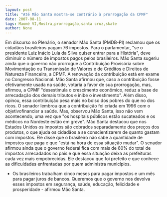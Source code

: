 ```yaml
---
layout: post
title: "Até Mão Santa mostra-se contrário à prorrogação da CPMF"
date: 2007-08-11
tags: Maomé VI,Mostra,prorrogação,santa cruz,skate
author: None
---
```

Em discurso no Plen&aacute;rio, o senador M&atilde;o Santa (PMDB-PI) reclamou que os cidad&atilde;os brasileiros pagam 76 impostos. Para o parlamentar, &quot;se o presidente Luiz In&aacute;cio Lula da Silva quiser entrar para a Hist&oacute;ria&quot;, deve diminuir o n&uacute;mero de impostos pagos pelos brasileiros. M&atilde;o Santa sugeriu ainda que o governo n&atilde;o prorrogue a Contribui&ccedil;&atilde;o Provis&oacute;ria sobre Movimenta&ccedil;&atilde;o ou Transmiss&atilde;o de Valores e de Cr&eacute;ditos e Direitos de Natureza Financeira, a CPMF. A renova&ccedil;&atilde;o da contribui&ccedil;&atilde;o est&aacute; em exame no Congresso Nacional.
M&atilde;o Santa afirmou que, caso a contribui&ccedil;&atilde;o fosse efetivamente usada na sa&uacute;de, votaria a favor de sua prorroga&ccedil;&atilde;o, mas, afirmou, a CPMF &quot;desestimula o crescimento econ&ocirc;mico, reduz a base de arrecada&ccedil;&atilde;o dos demais tributos e inibe o investimento&quot;. Al&eacute;m disso, opinou, essa contribui&ccedil;&atilde;o pesa mais no bolso dos pobres do que no dos ricos. 
O senador lembrou que a contribui&ccedil;&atilde;o foi criada em 1996 com o objetivofinanciar a sa&uacute;de. Mas, observou M&atilde;o Santa, isso n&atilde;o vem acontecendo, uma vez que &quot;os hospitais p&uacute;blicos est&atilde;o sucateados e os m&eacute;dicos no Nordeste est&atilde;o em greve&quot;. 
M&atilde;o Santa destacou que nos Estados Unidos os impostos s&atilde;o cobrados separadamente dos pre&ccedil;os dos produtos, o que ajuda os cidad&atilde;os a se conscientizarem de quanto gastam com impostos. Ele disse que o brasileiro n&atilde;o sabe a quantidade de impostos que paga e que &quot;est&aacute; na hora de essa situa&ccedil;&atilde;o mudar&quot;.
O senador afirmou ainda que o governo federal fica com mais de 60% do total de impostos arrecadados no pa&iacute;s e que essa situa&ccedil;&atilde;o deixa as prefeituras cada vez mais empobrecidas. Ele destacou que foi prefeito e que conhece as dificuldades enfrentadas por quem administra munic&iacute;pios. 
- Os brasileiros trabalham cinco meses para pagar impostos e um m&ecirc;s para pagar juros de bancos. Queremos que o governo nos devolva esses impostos em seguran&ccedil;a, sa&uacute;de, educa&ccedil;&atilde;o, felicidade e prosperidade - afirmou M&atilde;o Santa.
 